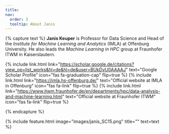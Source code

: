 ```yaml
---
title: 
nav:
  order: 3
  tooltip: About Janis
---
```


{% capture text %}
**Janis Keuper** is Professor for Data Science and Head of the *Institute for Machine Learning and Analytics* (IMLA) at Offenburg University. He also leads the *Machine Learning in HPC* group at Fraunhofer ITWM in Kaiserslautern.

{%
  include link.html
  link="https://scholar.google.de/citations?view_op=list_works&hl=de&hl=de&user=BUkDvU0AAAAJ"
  text="Google Scholar Profile"
  icon="fas fa-graduation-cap"
  flip=true
%}
{%
  include link.html
  link="https://imla.hs-offenburg.de/"
  text="Official website at IMLA in Offenburg"
  icon="fas fa-link"
  flip=true
%}
{%
  include link.html
  link="https://www.itwm.fraunhofer.de/en/departments/hpc/data-analysis-and-machine-learning.html"
  text="Official website at Fraunhofer ITWM"
  icon="fas fa-link"
  flip=true
%}

{% endcapture %}

{%
  include feature.html
  image="images/janis_SC15.png"
  title=""
  text=text
%}

